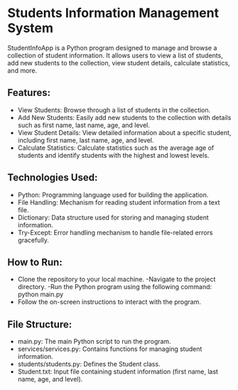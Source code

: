 # Students Information Management System

StudentInfoApp is a Python program designed to manage and browse a collection of student information. It allows users to view a list of students, add new students to the collection, view student details, calculate statistics, and more.

## Features:

- View Students: Browse through a list of students in the collection.
- Add New Students: Easily add new students to the collection with details such as first name, last name, age, and level.
- View Student Details: View detailed information about a specific student, including first name, last name, age, and level.
- Calculate Statistics: Calculate statistics such as the average age of students and identify students with the highest and lowest levels.

## Technologies Used:

- Python: Programming language used for building the application.
- File Handling: Mechanism for reading student information from a text file.
- Dictionary: Data structure used for storing and managing student information.
- Try-Except: Error handling mechanism to handle file-related errors gracefully.

## How to Run:

- Clone the repository to your local machine.
-Navigate to the project directory.
-Run the Python program using the following command:
python main.py
- Follow the on-screen instructions to interact with the program.

## File Structure:

- main.py: The main Python script to run the program.
- services/services.py: Contains functions for managing student information.
- students/students.py: Defines the Student class.
- Student.txt: Input file containing student information (first name, last name, age, and level).
